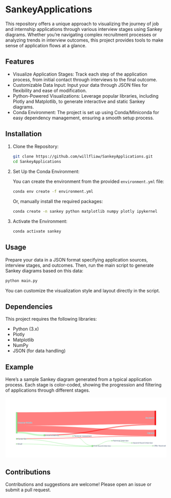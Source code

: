 # SankeyApplications

This repository offers a unique approach to visualizing the journey of job and internship applications through various interview stages using Sankey diagrams. Whether you’re navigating complex recruitment processes or analyzing trends in interview outcomes, this project provides tools to make sense of application flows at a glance.

## Features

- Visualize Application Stages: Track each step of the application process, from initial contact through interviews to the final outcome.
- Customizable Data Input: Input your data through JSON files for flexibility and ease of modification.
- Python-Powered Visualizations: Leverage popular libraries, including Plotly and Matplotlib, to generate interactive and static Sankey diagrams.
- Conda Environment: The project is set up using Conda/Miniconda for easy dependency management, ensuring a smooth setup process.

## Installation

1. Clone the Repository:

   ```bash
   git clone https://github.com/willfliaw/SankeyApplications.git
   cd SankeyApplications
   ```

2. Set Up the Conda Environment:

   You can create the environment from the provided `environment.yml` file:

   ```bash
   conda env create -f environment.yml
   ```

   Or, manually install the required packages:

   ```bash
   conda create -n sankey python matplotlib numpy plotly ipykernel
   ```

3. Activate the Environment:

   ```bash
   conda activate sankey
   ```

## Usage

Prepare your data in a JSON format specifying application sources, interview stages, and outcomes. Then, run the main script to generate Sankey diagrams based on this data:

```python
python main.py
```

You can customize the visualization style and layout directly in the script.

## Dependencies

This project requires the following libraries:

- Python (3.x)
- Plotly
- Matplotlib
- NumPy
- JSON (for data handling)

## Example

Here’s a sample Sankey diagram generated from a typical application process. Each stage is color-coded, showing the progression and filtering of applications through different stages.

![Example Diagram](images/example.png)

## Contributions

Contributions and suggestions are welcome! Please open an issue or submit a pull request.
